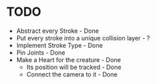 # TODO

- Abstract every Stroke								- Done
- Put every stroke into a unique collision layer	- ?
- Implement Stroke Type 							- Done
- Pin Joints										- Done
- Make a Heart for the creature    					- Done
	- Its position will be tracked					- Done
	- Connect the camera to it						- Done
